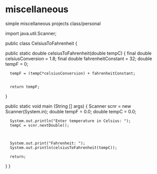 # miscellaneous
simple miscellaneous projects class/personal

import java.util.Scanner;

public class CelsiusToFahrenheit {


   public static double celsiusToFahrenheit(double tempC) {
      final double celsiusConversion = 1.8;
      final double fahrenheitConstant = 32;
      double tempF = 0;
      
      tempF = (tempC*celsiusConversion) + fahrenheitConstant;
      
      
      return tempF;
   }

   public static void main (String [] args) {
      Scanner scnr = new Scanner(System.in);
      double tempF = 0.0;
      double tempC = 0.0;

      System.out.println("Enter temperature in Celsius: ");
      tempC = scnr.nextDouble();

       

      System.out.print("Fahrenheit: ");
      System.out.println(celsiusToFahrenheit(tempC));
      
      return;
   }
}

